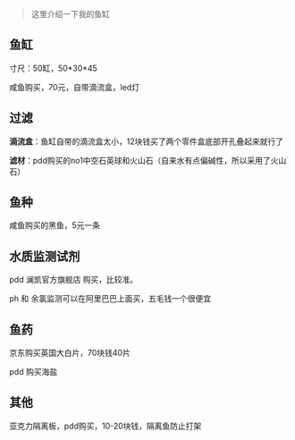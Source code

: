 > 这里介绍一下我的鱼缸

## 鱼缸

寸尺：50缸，50\*30\*45

咸鱼购买，70元，自带滴流盒，led灯

## 过滤

**滴流盒**：鱼缸自带的滴流盒太小，12块钱买了两个零件盒底部开孔叠起来就行了

**滤材**：pdd购买的no1中空石英球和火山石（自来水有点偏碱性，所以采用了火山石）

## 鱼种

咸鱼购买的黑鱼，5元一条

## 水质监测试剂

pdd 澜凯官方旗舰店 购买，比较准。

ph 和 余氯监测可以在阿里巴巴上面买，五毛钱一个很便宜

## 鱼药

京东购买英国大白片，70块钱40片

pdd 购买海盐

## 其他

亚克力隔离板，pdd购买，10-20块钱，隔离鱼防止打架
